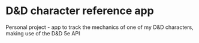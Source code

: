 # D&D character reference app

Personal project - app to track the mechanics of one of my D&D characters, making use of the D&D 5e API
